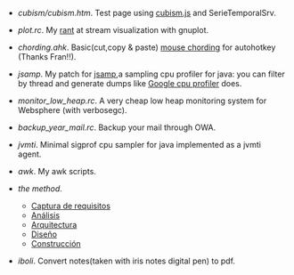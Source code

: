 * _cubism/cubism.htm_. 
Test page using [cubism.js](http://square.github.com/cubism/) and SerieTemporalSrv.

* _plot.rc_. 
My [rant](http://users.softlab.ntua.gr/~ttsiod/gnuplotStreaming.html) at stream visualization with gnuplot. 

* _chording.ahk_. 
Basic(cut,copy & paste) [mouse chording](http://acme.cat-v.org/mouse) for autohotkey (Thanks Fran!!).

* _jsamp_. 
My patch for [jsamp](http://code.google.com/p/jsamp/),a sampling cpu profiler for java: you can filter by thread and generate dumps like [Google cpu profiler](http://goog-perftools.sourceforge.net/doc/cpu_profiler.html) does.

* *monitor_low_heap.rc*. 
A very cheap low heap monitoring system for Websphere (with verbosegc).

* *backup_year_mail.rc*. 
Backup your mail through OWA.

* *jvmti*. 
Minimal sigprof cpu sampler for java implemented as a jvmti agent.

* *awk*. 
My awk scripts.

* *the method*.
    - [Captura de requisitos](https://raw.githubusercontent.com/maqroll/master/gh-pages/method/wf_captura_requisitos.svg)
    - [Análisis](https://raw.githubusercontent.com/maqroll/master/gh-pages/method/wf_analisis.svg)
    - [Arquitectura](https://raw.githubusercontent.com/maqroll/master/gh-pages/method/wf_arquitectura.svg)
    - [Diseño](https://raw.githubusercontent.com/maqroll/master/gh-pages/method/wf_diseño.svg)
    - [Construcción](https://raw.githubusercontent.com/maqroll/master/gh-pages/method/wf_construccion.svg)

* *iboli*.
Convert notes(taken with iris notes digital pen) to pdf.
